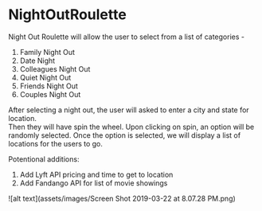 # NightOutRoulette

Night Out Roulette will allow the user to select from a list of categories -
1. Family Night Out
2. Date Night
3. Colleagues Night Out
4. Quiet Night Out
5. Friends Night Out
6. Couples Night Out

After selecting a night out, the user will asked to enter a city and state for location.  
Then they will have spin the wheel. 
Upon clicking on spin, an option will be randomly selected. 
Once the option is selected, we will display a list of locations for the users to go.

Potentional additions:
1. Add Lyft API pricing and time to get to location
2. Add Fandango API for list of movie showings

![alt text](assets/images/Screen Shot 2019-03-22 at 8.07.28 PM.png)
